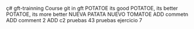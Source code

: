 ç# gft-trainning
Course git in gft
POTATOE its good
POTATOE, its better
POTATOE, its more better
NUEVA PATATA 
NUEVO TOMATOE
ADD commetn
ADD comment 2 
ADD c2
pruebas 43
pruebas ejercicio 7 
